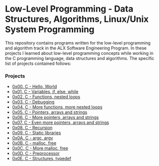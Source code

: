 # Low-Level Programming - Data Structures, Algorithms, Linux/Unix System Programming </br>

This repository contains programs written for the low-level programming and algorithm track in the ALX Software Engineering Program.
In these projects I learned about low-level programming concepts while working in the C programming language, data structures and  algorithms. 
The specific list of projects contained follows:</br>

### Projects </br>

- [0x00. C - Hello, World](./0x00-hello_world)
- [0x01. C - Variables, if, else, while](./0x01-variables_if_else_while)
- [0x02. C - Functions, nested loops](./0x02-functions_nested_loops)
- [0x03. C - Debugging](./0x03-debugging)
- [0x04. C - More functions, more nested loops](./0x04-more_functions_nested_loops)
- [0x05. C - Pointers, arrays and strings](./0x05-pointers_arrays_strings)
- [0x06. C - More pointers, arrays and strings](./0x06-pointers_arrays_strings)
- [0x07. C - Even more pointers, arrays and strings](./0x07-pointers_arrays_strings)
- [0x08. C - Recursion](./0x08-recursion)
- [0x09. C - Static libraries](./0x09-static_libraries)
- [0x0A. C - argc, argv](./0x0A-argc_argv)
- [0x0B. C - malloc, free](./0x0B-malloc_free)
- [0x0C. C - More malloc, free](./0x0C-more_malloc_free)
- [0x0D. C - Preprocessor](./0x0D-preprocessor)
- [0x0E. C - Structures, typedef](./0x0E-structures_typedef)
